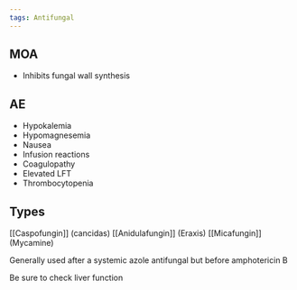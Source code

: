 ```yaml
---
tags: Antifungal
---
```

## MOA
- Inhibits fungal wall synthesis
## AE
- Hypokalemia
- Hypomagnesemia
- Nausea
- Infusion reactions
- Coagulopathy
- Elevated LFT
- Thrombocytopenia

## Types
[[Caspofungin]] (cancidas)
[[Anidulafungin]] (Eraxis)
[[Micafungin]] (Mycamine)

Generally used after a systemic azole antifungal but before amphotericin B

Be sure to check liver function